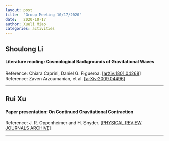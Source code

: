 ```yaml
---
layout: post
title:  "Group Meeting 10/17/2020"
date:   2020-10-17
author: Xueli Miao
categories: activities
---
```




## Shoulong Li

#### Literature reading: Cosmological Backgrounds of Gravitational Waves

Reference: Chiara Caprini, Daniel G. Figueroa. [[arXiv:1801.04268](https://arxiv.org/abs/1801.04268)]
Reference: Zaven Arzoumanian, et al. [[arXiv:2009.04496](https://arxiv.org/abs/2009.04496)]

---


## Rui Xu

#### Paper presentation: On Continued Gravitational Contraction

Reference: J. R. Oppenheimer and H. Snyder. [[PHYSICAL REVIEW JOURNALS ARCHIVE](https://journals.aps.org/pr/abstract/10.1103/PhysRev.56.455)]

---
